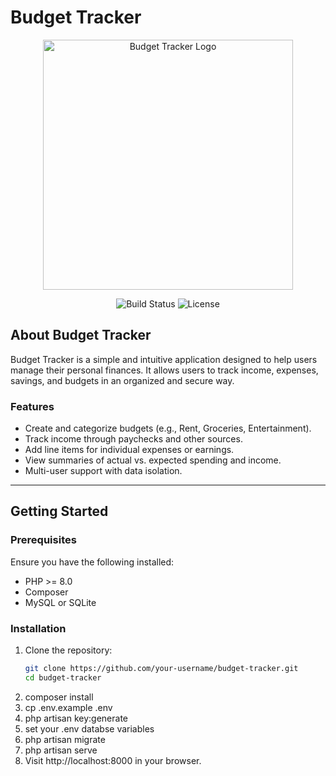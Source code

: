 # Budget Tracker

<p align="center"><img src="https://via.placeholder.com/400x150?text=Budget+Tracker" width="400" alt="Budget Tracker Logo"></p>

<p align="center">
<img src="https://img.shields.io/badge/build-passing-brightgreen" alt="Build Status">
<img src="https://img.shields.io/badge/license-MIT-blue" alt="License">
</p>

## About Budget Tracker

Budget Tracker is a simple and intuitive application designed to help users manage their personal finances. It allows users to track income, expenses, savings, and budgets in an organized and secure way.

### Features
- Create and categorize budgets (e.g., Rent, Groceries, Entertainment).
- Track income through paychecks and other sources.
- Add line items for individual expenses or earnings.
- View summaries of actual vs. expected spending and income.
- Multi-user support with data isolation.

---

## Getting Started

### Prerequisites
Ensure you have the following installed:
- PHP >= 8.0
- Composer
- MySQL or SQLite

### Installation

1. Clone the repository:
   ```bash
   git clone https://github.com/your-username/budget-tracker.git
   cd budget-tracker
1. composer install
1. cp .env.example .env
1. php artisan key:generate
1. set your .env databse variables
1. php artisan migrate
1. php artisan serve
1. Visit http://localhost:8000 in your browser.


